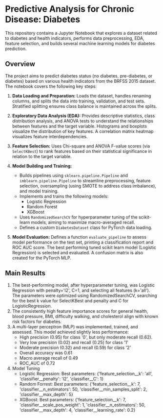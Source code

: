 # Predictive Analysis for Chronic Disease: Diabetes

This repository contains a Jupyter Notebook that explores a dataset related to diabetes and health indicators, performs data preprocessing, EDA, feature selection, and builds several machine learning models for diabetes prediction.

## Overview

The project aims to predict diabetes status (no diabetes, pre-diabetes, or diabetes) based on various health indicators from the BRFSS 2015 dataset.  The notebook covers the following key steps:

1.  **Data Loading and Preparation:** Loads the dataset, handles renaming columns, and splits the data into training, validation, and test sets.  Stratified splitting ensures class balance is maintained across the splits.

2.  **Exploratory Data Analysis (EDA):**  Provides descriptive statistics, class distribution analysis, and ANOVA tests to understand the relationships between features and the target variable. Histograms and boxplots visualize the distribution of key features. A correlation matrix heatmap visualizes feature interdependencies.

3.  **Feature Selection:** Uses Chi-square and ANOVA F-value scores (via `SelectKBest`) to rank features based on their statistical significance in relation to the target variable.

4.  **Model Building and Training:**
    *   Builds pipelines using `sklearn.pipeline.Pipeline` and `imblearn.pipeline.Pipeline` to streamline preprocessing, feature selection, oversampling (using SMOTE to address class imbalance), and model training.
    *   Implements and trains the following models:
        *   Logistic Regression
        *   Random Forest
        *   XGBoost
    *   Uses `RandomizedSearchCV` for hyperparameter tuning of the scikit-learn models, aiming to maximize macro-averaged recall.
    *   Defines a custom `DiabetesDataset` class for PyTorch data loading.

5.  **Model Evaluation:** Defines a function `evaluate_pipeline` to assess model performance on the test set, printing a classification report and ROC AUC score. The best performing tuned scikit learn model (Logistic Regression) is selected and evaluated. A confusion matrix is also created for the PyTorch MLP.

## Main Results

1. The best-performing model, after hyperparameter tuning, was Logistic Regression with penalty='l2', C=1, and selecting all features (k='all'). The parameters were optimized using RandomizedSearchCV, searching for the best k value for SelectKBest and penalty and C for LogisticRegression.
2. The consistently high feature importance scores for general health, blood pressure, BMI, difficulty walking, and cholesterol align with known risk factors for diabetes.
3. A multi-layer perceptron (MLP) was implemented, trained, and assessed. This model achieved slightly less performance:
   *  High precision (0.95) for class '0', but only moderate recall (0.62).
   *  Very low precision (0.02) and recall (0.25) for class '1'
   *  Moderate precision (0.32) and recall (0.59) for class '2'
   *  Overall accuracy was 0.61
   *  Macro average recall of 0.49
   *  ROC_AUC of 0.72
4. Model Tuning
   *  Logistic Regression: Best parameters: {'feature_selection__k': 'all', 'classifier__penalty': 'l2', 'classifier__C': 1}
   *  Random Forrest: Best parameters: {'feature_selection__k': 7, 'classifier__n_estimators': 50, 'classifier__min_samples_split': 2, 'classifier__max_depth': 5}
   *  XGBoost: Best parameters: {'feature_selection__k': 7, 'classifier__scale_pos_weight': 1, 'classifier__n_estimators': 50, 'classifier__max_depth': 4, 'classifier__learning_rate': 0.2}

